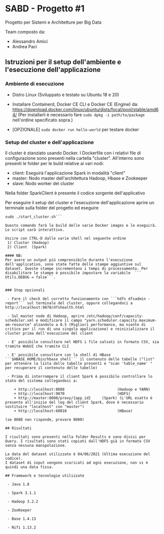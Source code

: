 # SABD - Progetto #1
Progetto per Sistemi e Architetture per Big Data

Team composto da:
 - Alessandro Amici
 - Andrea Paci

## Istruzioni per il setup dell'ambiente e l'esecuzione dell'applicazione

### Ambiente di esecuzione

 - Distro Linux (Sviluppato e testato su Ubuntu 18 e 20) 

 - Installare Containerd, Docker CE CLI e Docker CE (Engine) da: https://download.docker.com/linux/ubuntu/dists/focal/pool/stable/amd64/
   (Per installarli è necessario fare ```sudo dpkg -i path/to/package``` nell'ordine specificato sopra.)
 
 - [OPZIONALE] ```sudo docker run hello-world``` per testare docker
 

### Setup del cluster e dell'applicazione

  	
Il cluster è stanziato usando Docker. I Dockerfile con i relativi file di configurazione sono presenti nella cartella "cluster". All'interno sono presenti le folder per le build relative ai vari nodi:
 - client: Eseguirà l'applicazione Spark in modalità "client"
 - master: Nodo master dell'architettura Hadoop, Hbase e Zookeeper
 - slave: Nodo worker del cluster
 
 Nella folder SparkClient è presente il codice sorgente dell'applicativo

Per eseguire il setup del cluster e l'esecuzione dell'applicazione aprire un terminale sulla folder del progetto ed eseguire

```cd cluster/scripts
sudo ./start_cluster.sh```

Questo comando farà la build delle varie Docker images e le eseguirà. Lo script sarà interattivo.

Uscire con CTRL-D dalle varie shell nel seguente ordine
 1) Cluster (Hadoop)
 2) Client  (Spark)
 
#### NB:
Per avere un output più comprensibile durante l'esecuzione dell'applicativo, sono state fatte delle stampe aggiuntive sul dataset. Queste stampe incrementano i tempi di processamento. Per disabilitare le stampe è possibile impostare la variabile  ``` Utils.DEBUG = false```.


### Step opzionali	
 	
 - Fare il check del corretto funzionamento con ```hdfs dfsadmin -report``` sul terminale del cluster, oppure collegandoci a http://localhost:9870/dfshealth.html
 	
 - Sul master node di Hadoop, aprire /etc/hadoop/conf/capacity-scheduler.xml e modificare il campo "yarn.scheduler.capacity.maximum-am-resource" alzandolo a 0.5 (Migliori performance, ma niente di critico per il run di una singola applicazione) e reinizializzare il cluster prima dell'esecuzione del client

 - E' possibile consultare nel HDFS i file salvati in formato CSV, sia tramite WebUI che tramite CLI
 
 - E' possibile consultare con la shell di HBase ```$HBASE_HOME/bin/hbase shell``` il contenuto delle tabelle ("list" per ottenere la lista delle tabelle presenti e "scan 'table_name' " per recuperare il contenuto delle tabelle)
 	 
 - Prima di interrompere il client Spark è possibile controllare lo stato del sistema collegandosi a:
 		
	+ http://localhost:8088   		               (Hadoop e YARN) 
 	+ http://localhost:9870   		               (HDFS)  
 	+ http://master:8080/proxy/{app_id}   	(Spark) (L'URL esatto è presente all'inizio del log del client Spark, dove è necessario sostituire "localhost" con "master")
 	+ http://localhost:60010  		               (HBase)
	
(se 8088 non risponde, provare 8080)  
 		
## Risultati

I risultati sono presenti nella folder Results e sono divisi per Query. I risultati sono stati copiati dall'HDFS già in formato CSV senza nessuna manipolazione.

La data del dataset utilizzato è 04/06/2021 (Ultima esecuzione del codice).
I dataset di input vengono scaricati ad ogni esecuzione, non vi è quindi una data fissa.

## Framework e tecnologie utilizzate

 - Java 1.8

 - Spark 3.1.1

 - Hadoop 3.2.2

 - ZooKeeper

 - Base 1.4.13

 - Nifi 1.13.2
